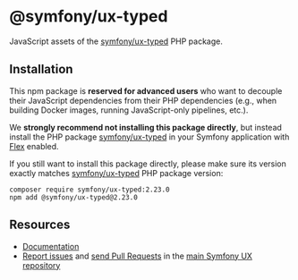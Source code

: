 # @symfony/ux-typed

JavaScript assets of the [symfony/ux-typed](https://packagist.org/packages/symfony/ux-typed) PHP package.

## Installation

This npm package is **reserved for advanced users** who want to decouple their JavaScript dependencies from their PHP dependencies (e.g., when building Docker images, running JavaScript-only pipelines, etc.).

We **strongly recommend not installing this package directly**, but instead  install the PHP package [symfony/ux-typed](https://packagist.org/packages/symfony/ux-typed) in your Symfony application with [Flex](https://github.com/symfony/flex) enabled.

If you still want to install this package directly, please make sure its version exactly matches [symfony/ux-typed](https://packagist.org/packages/symfony/ux-typed) PHP package version:
```shell
composer require symfony/ux-typed:2.23.0
npm add @symfony/ux-typed@2.23.0
```

## Resources

-   [Documentation](https://symfony.com/bundles/ux-typed/current/index.html)
-   [Report issues](https://github.com/symfony/ux/issues) and
    [send Pull Requests](https://github.com/symfony/ux/pulls)
    in the [main Symfony UX repository](https://github.com/symfony/ux)
